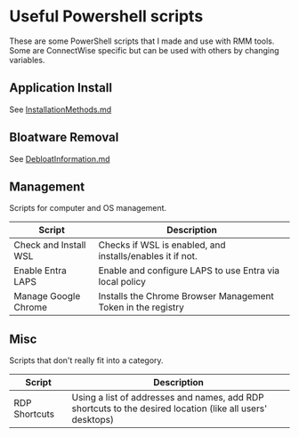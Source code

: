 # Useful Powershell scripts

These are some PowerShell scripts that I made and use with RMM tools. Some are ConnectWise specific but can be used with others by changing variables.

## Application Install

See [InstallationMethods.md](./Application%20Install/InstallationMethods.md)

## Bloatware Removal

See [DebloatInformation.md](./Bloatware%20Removal/DebloatInformation.md)

## Management

Scripts for computer and OS management.

| Script                | Description                                                  |
| --------------------- | ------------------------------------------------------------ |
| Check and Install WSL | Checks if WSL is enabled, and installs/enables it if not.    |
| Enable Entra LAPS     | Enable and configure LAPS to use Entra via local policy      |
| Manage Google Chrome  | Installs the Chrome Browser Management Token in the registry |

## Misc

Scripts that don't really fit into a category.

| Script        |   Description                                                                                             |
| ------------- | --------------------------------------------------------------------------------------------------------- |
| RDP Shortcuts | Using a list of addresses and names, add RDP shortcuts to the desired location (like all users' desktops) |
